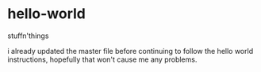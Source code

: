 # hello-world
stuffn'things

i already updated the master file before continuing to follow the hello world instructions, hopefully that won't cause me any problems.
